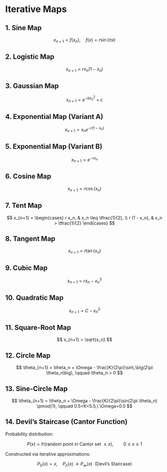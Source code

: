 # Iterative Maps 


## 1. Sine Map
$$
x_{n+1} = f(x_n), \quad f(x) = r \sin(\pi x)
$$


## 2. Logistic Map
$$
x_{n+1} = r x_n (1 - x_n)
$$


## 3. Gaussian Map
$$
x_{n+1} = e^{-b x_n^2} + c
$$


## 4. Exponential Map (Variant A)
$$
x_{n+1} = x_n e^{-r(1-x_n)}
$$


## 5. Exponential Map (Variant B)
$$
x_{n+1} = e^{-r x_n}
$$


## 6. Cosine Map
$$
x_{n+1} = r \cos(x_n)
$$


## 7. Tent Map
$$
x_{n+1} =
\begin{cases}
r x_n, & x_n \leq \tfrac{1}{2}, \\
r (1 - x_n), & x_n > \tfrac{1}{2}
\end{cases}
$$


## 8. Tangent Map
$$
x_{n+1} = r \tan(x_n)
$$


## 9. Cubic Map
$$
x_{n+1} = r x_n - x_n^3
$$


## 10. Quadratic Map
$$
x_{n+1} = C - x_n^2
$$


## 11. Square-Root Map
$$
x_{n+1} = \sqrt{x_n}
$$


## 12. Circle Map
$$
\theta_{n+1} = \theta_n + \Omega - \frac{K}{2\pi}\sin\,\big(2\pi \theta_n\big),
\qquad \theta_n > 0
$$


## 13. Sine-Circle Map
$$
\theta_{n+1} = \theta_n + \Omega - \frac{K}{2\pi}\sin(2\pi \theta_n) \pmod{1},
\qquad 0.5<K<5.5,\ \Omega=0.5
$$


## 14. Devil’s Staircase (Cantor Function)

Probability distribution:

$$
P(x) = \mathbb{P}(\text{random point in Cantor set } \leq x), 
\qquad 0 \leq x \leq 1
$$

Constructed via iterative approximations:

$$
P_0(x) = x, \quad P_n(x) \to P_\infty(x) \ \ (\text{Devil’s Staircase})
$$

